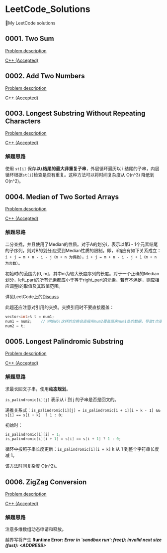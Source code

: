 # LeetCode_Solutions
🎉My LeetCode solutions

## 0001. Two Sum

[Problem description](https://leetcode.com/problems/two-sum/)

[C++ (Accepted)](https://github.com/Heliovic/LeetCode_Solutions/blob/master/0001_Two_Sum/solution.cpp)

## 0002. Add Two Numbers

[Problem description](https://leetcode.com/problems/add-two-numbers/)

[C++ (Accepted)](https://github.com/Heliovic/LeetCode_Solutions/blob/master/0002_Add_Two_Numbers/solution.cpp)

## 0003. Longest Substring Without Repeating Characters

[Problem description](https://leetcode.com/problems/longest-substring-without-repeating-characters/)

[C++ (Accepted)](https://github.com/Heliovic/LeetCode_Solutions/blob/master/0003_Longest_Substring_Without_Repeating_Characters/solution.cpp)

### 解题思路

使用 ```st[i]``` 保存**以```i```结尾的最大非重复子串**，外层循环遍历以 i 结尾的子串，内层循环根据```st[i]```检查是否有重复。这种方法可以将时间复杂度从 O(n^3) 降低到 O(n^2)。

## 0004. Median of Two Sorted Arrays

[Problem description](https://leetcode.com/problems/median-of-two-sorted-arrays/)

[C++ (Accepted)](https://github.com/Heliovic/LeetCode_Solutions/blob/master/0004_Median_of_Two_Sorted_Arrays/solution.cpp)

### 解题思路

二分查找，并且使用了Median的性质。对于A的划分i，表示以第i - 1个元素结尾的子序列，则对B的划分j应受到Median性质的限制。即，i和j应有如下关系成立：```i + j = m + n - i - j（m + n 为偶数）```，```i + j = m + n - i - j + 1（m + n 为奇数）```。

初始时i的范围为[0, m]，其中m为较大长度序列的长度。对于一个正确的Median划分，left_part的所有元素都应小于等于right_part的元素，若有不满足，则应相应调整i的取值及其取值范围。

详见LeetCode上的[Discuss](https://leetcode.com/problems/median-of-two-sorted-arrays/discuss/2481/Share-my-O\(log\(min\(mn\)\)-solution-with-explanation)

此题还应注意对引用的交换。交换引用时不要直接覆盖：

```cpp
vector<int>& t = num1;
num1 = num2;    // WRONG!这样的交换会直接用num2覆盖原来num1处的数据，导致t也变成了num2的数据！
num2 = t;
```
## 0005. Longest Palindromic Substring

[Problem description](https://leetcode.com/problems/longest-palindromic-substring/)

[C++ (Accepted)](https://github.com/Heliovic/LeetCode_Solutions/blob/master/0005_Longest_Palindromic_Substring/solution.cpp)

### 解题思路

求最长回文子串，使用**动态规划**。

```is_palindromic[i][j]``` 表示从 i 到 j 的子串是否是回文的。

递推关系式：```is_palindromic[i][j] = is_palindromic[i + 1][i + k - 1] && s[i] == s[i + k]  ? 1 : 0;```

初始时：

```cpp
is_palindromic[i][i] = 1;
is_palindromic[i][i + 1] = s[i] == s[i + 1] ? 1 : 0;
```

循环中按照子串长度更新：```is_palindromic[i][i + k]``` k 从 1 到整个字符串长度减 1。

该方法时间复杂度 O(n^2)。

## 0006. ZigZag Conversion

[Problem description](https://leetcode.com/problems/zigzag-conversion/)

[C++ (Accepted)](https://github.com/Heliovic/LeetCode_Solutions/blob/master/0006_ZigZag_Conversion/solution.cpp)

### 解题思路

注意多维数组动态申请和释放。

越界写将产生 **Runtime Error:** ***Error in `sandbox run': free(): invalid next size (fast): \<ADDRESS>***
